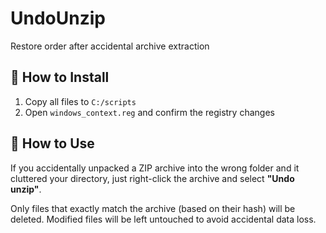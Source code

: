 # UndoUnzip  
Restore order after accidental archive extraction

## 🔧 How to Install
1. Copy all files to `C:/scripts`
2. Open `windows_context.reg` and confirm the registry changes

## 🧩 How to Use
If you accidentally unpacked a ZIP archive into the wrong folder and it cluttered your directory, just right-click the archive and select **"Undo unzip"**.

Only files that exactly match the archive (based on their hash) will be deleted. Modified files will be left untouched to avoid accidental data loss.
